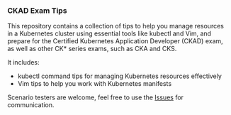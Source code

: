 ### CKAD Exam Tips
This repository contains a collection of tips to help you manage resources in a Kubernetes cluster using essential tools like kubectl and Vim, and prepare for the Certified Kubernetes Application Developer (CKAD) exam, as well as other CK* series exams, such as CKA and CKS.

It includes:

- kubectl command tips for managing Kubernetes resources effectively
- Vim tips to help you work with Kubernetes manifests

Scenario testers are welcome, feel free to use the [Issues](https://github.com/miroberes/CKAD-Exam-Tips/issues) for communication.